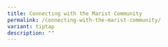 ```yaml
---
title: Connecting with the Marist Community
permalink: /connecting-with-the-marist-community/
variant: tiptap
description: ""
---
```

